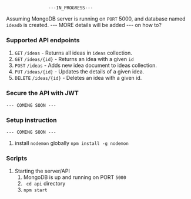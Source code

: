 					---IN_PROGRESS---
Assuming MongoDB server is running on `PORT` 5000, and database named `ideadb` is created. 
--- MORE details will be added --- on how to?

### Supported API endpoints
1. `GET` `/ideas` - Returns all ideas in `ideas` collection.
2. `GET` `/ideas/{id}` - Returns an idea with a given `id`
3. `POST` `/ideas` - Adds new idea document to ideas collection.
4. `PUT` `/ideas/{id}` - Updates the details of a given idea.
5. `DELETE` `/ideas/{id}` - Deletes an idea with a given id.


### Secure the API with JWT

	--- COMING SOON ---

### Setup instruction
	--- COMING SOON ---
1. install `nodemon` globally
    `npm install -g nodemon `
### Scripts
1. Starting the server/API
	1. MongoDB is up and running on PORT `5000`
	2. ` cd api` directory
	3.  `npm start` 
